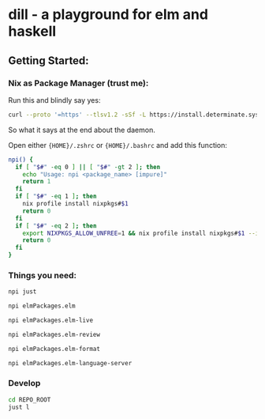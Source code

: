 # dill - a playground for elm and haskell

## Getting Started:

### Nix as Package Manager (trust me):
Run this and blindly say yes:
```sh
curl --proto '=https' --tlsv1.2 -sSf -L https://install.determinate.systems/nix | sh -s -- install
```
So what it says at the end about the daemon.

Open either `{HOME}/.zshrc` or `{HOME}/.bashrc` and add this function:
```sh
npi() {
  if [ "$#" -eq 0 ] || [ "$#" -gt 2 ]; then
    echo "Usage: npi <package_name> [impure]"
    return 1
  fi
  if [ "$#" -eq 1 ]; then
    nix profile install nixpkgs#$1
    return 0
  fi
  if [ "$#" -eq 2 ]; then
    export NIXPKGS_ALLOW_UNFREE=1 && nix profile install nixpkgs#$1 --impure
    return 0
  fi
}
```

### Things you need:
```sh
npi just
```
```sh
npi elmPackages.elm
```
```sh
npi elmPackages.elm-live
```
```sh
npi elmPackages.elm-review
```
```sh
npi elmPackages.elm-format
```
```sh
npi elmPackages.elm-language-server
```

### Develop
```sh
cd REPO_ROOT
just l
```